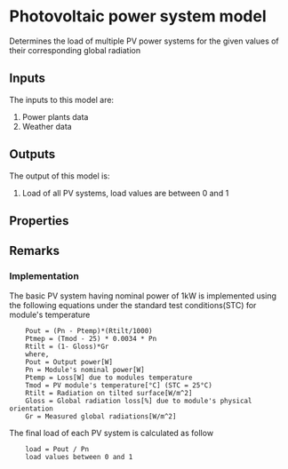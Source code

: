 # Photovoltaic power system model

Determines the load of multiple PV power systems for the given values of their corresponding global radiation


## Inputs
The inputs to this model are:

1. Power plants data
1. Weather data


## Outputs
The output of this model is:

1. Load of all PV systems, load values are between 0 and 1


## Properties


## Remarks


### Implementation

The basic PV system having nominal power of 1kW is implemented using the following equations under the standard test 
conditions(STC) for module's temperature
```
    Pout = (Pn - Ptemp)*(Rtilt/1000)
    Ptmep = (Tmod - 25) * 0.0034 * Pn
    Rtilt = (1- Gloss)*Gr
    where,
    Pout = Output power[W]
    Pn = Module's nominal power[W]
    Ptemp = Loss[W] due to modules temperature
    Tmod = PV module's temperature[°C] (STC = 25°C)
    Rtilt = Radiation on tilted surface[W/m^2]
    Gloss = Global radiation loss[%] due to module's physical orientation
    Gr = Measured global radiations[W/m^2]
```
The final load of each PV system is calculated as follow
```
    load = Pout / Pn  
    load values between 0 and 1
```
